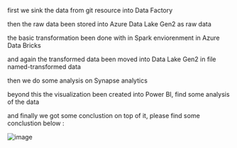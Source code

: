  first we sink the data from git resource into Data Factory 
 
 then the raw data been stored into Azure Data Lake Gen2 as raw data
 
 the basic transformation been done with in Spark enviorenment in Azure Data Bricks
 
 and again the transformed data been moved into Data Lake Gen2 in file named-transformed data
 
 then we do some analysis on Synapse analytics
 
 beyond this the visualization been created into Power BI, find some analysis of the data
 
 and finally we got some conclustion on top of it, please find some conclustion below : 


![image](https://github.com/user-attachments/assets/3dc23007-87e6-4b58-b2dd-bc04460b3db1)
